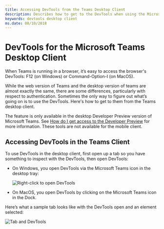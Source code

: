 ```yaml
---
title: Accessing DevTools from the Teams Desktop Client
description: Describes how to get to the DevTools when using the Microsoft Teams Desktop Client
keywords: devtools desktop client
ms.date: 08/10/2018
---
```

# DevTools for the Microsoft Teams Desktop Client

When Teams is running in a browser, it’s easy to access the browser's DevTools: F12 (on Windows) or Command-Option-I (on MacOS).

While the web version of Teams and the desktop version of teams are almost exactly the same, there are some differences, particularly with respect to authentication. Sometimes the only way to figure out what’s going on is to use the DevTools. Here's how to get to them from the Teams desktop client.

The feature is only available in the desktop Developer Preview version of Microsoft Teams. See [How do I get access to the Developer Preview](~/resources/dev-preview/developer-preview) for more information. These tools are not available for the mobile client.

## Accessing DevTools in the Teams Client

To use DevTools in the desktop client, first open up a tab so you have something to inspect with the DevTools, then open DevTools:

* On Windows, you open DevTools via the Microsoft Teams icon in the desktop tray:

  ![Right-click to open DevTools](~/assets/images/dev-preview/devtools-right-click.png)

* On MacOS, you open DevTools by clicking on the Microsoft Teams icon in the Dock.

Here’s what a sample tab looks like with the DevTools open and an element selected:

![Tab and DevTools](~/assets/images/dev-preview/tab-and-devtools.png)
